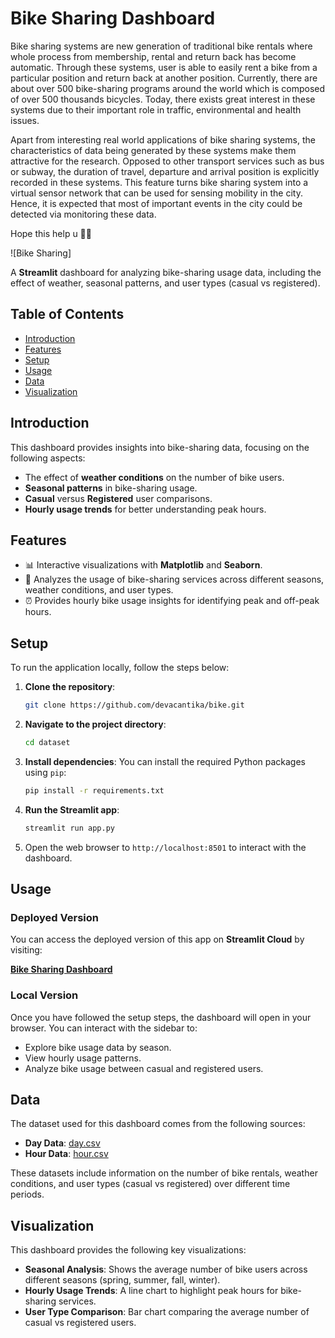 # Bike Sharing Dashboard

Bike sharing systems are new generation of traditional bike rentals where whole process from membership, rental and return 
back has become automatic. Through these systems, user is able to easily rent a bike from a particular position and return 
back at another position. Currently, there are about over 500 bike-sharing programs around the world which is composed of 
over 500 thousands bicycles. Today, there exists great interest in these systems due to their important role in traffic, 
environmental and health issues. 

Apart from interesting real world applications of bike sharing systems, the characteristics of data being generated by
these systems make them attractive for the research. Opposed to other transport services such as bus or subway, the duration
of travel, departure and arrival position is explicitly recorded in these systems. This feature turns bike sharing system into
a virtual sensor network that can be used for sensing mobility in the city. Hence, it is expected that most of important
events in the city could be detected via monitoring these data.

Hope this help u 🚴‍♂️

![Bike Sharing]

A **Streamlit** dashboard for analyzing bike-sharing usage data, including the effect of weather, seasonal patterns, and user types (casual vs registered).

## Table of Contents
- [Introduction](#introduction)
- [Features](#features)
- [Setup](#setup)
- [Usage](#usage)
- [Data](#data)
- [Visualization](#visualization)

## Introduction

This dashboard provides insights into bike-sharing data, focusing on the following aspects:
- The effect of **weather conditions** on the number of bike users.
- **Seasonal patterns** in bike-sharing usage.
- **Casual** versus **Registered** user comparisons.
- **Hourly usage trends** for better understanding peak hours.

## Features

- 📊 Interactive visualizations with **Matplotlib** and **Seaborn**.
- 🔎 Analyzes the usage of bike-sharing services across different seasons, weather conditions, and user types.
- ⏰ Provides hourly bike usage insights for identifying peak and off-peak hours.

## Setup

To run the application locally, follow the steps below:

1. **Clone the repository**:
   ```bash
   git clone https://github.com/devacantika/bike.git
   ```

2. **Navigate to the project directory**:
   ```bash
   cd dataset
   ```

3. **Install dependencies**:
   You can install the required Python packages using `pip`:
   ```bash
   pip install -r requirements.txt
   ```

4. **Run the Streamlit app**:
   ```bash
   streamlit run app.py
   ```

5. Open the web browser to `http://localhost:8501` to interact with the dashboard.

## Usage

### Deployed Version

You can access the deployed version of this app on **Streamlit Cloud** by visiting:

[**Bike Sharing Dashboard**]([https://your-streamlit-app-url](https://dpaqkhdzxc2ez2ryk5envv.streamlit.app/))

### Local Version

Once you have followed the setup steps, the dashboard will open in your browser. You can interact with the sidebar to:
- Explore bike usage data by season.
- View hourly usage patterns.
- Analyze bike usage between casual and registered users.

## Data

The dataset used for this dashboard comes from the following sources:

- **Day Data**: [day.csv](https://raw.githubusercontent.com/devacantika/bike/refs/heads/main/dataset/day.csv)
- **Hour Data**: [hour.csv](https://raw.githubusercontent.com/devacantika/bike/refs/heads/main/dataset/hour.csv)

These datasets include information on the number of bike rentals, weather conditions, and user types (casual vs registered) over different time periods.

## Visualization

This dashboard provides the following key visualizations:

- **Seasonal Analysis**: Shows the average number of bike users across different seasons (spring, summer, fall, winter).
- **Hourly Usage Trends**: A line chart to highlight peak hours for bike-sharing services.
- **User Type Comparison**: Bar chart comparing the average number of casual vs registered users.

